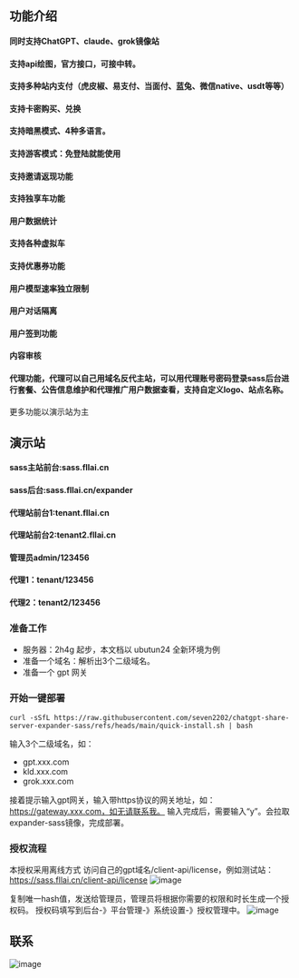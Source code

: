 ## 功能介绍
#### 同时支持ChatGPT、claude、grok镜像站
#### 支持api绘图，官方接口，可接中转。
#### 支持多种站内支付（虎皮椒、易支付、当面付、蓝兔、微信native、usdt等等）
#### 支持卡密购买、兑换
#### 支持暗黑模式、4种多语言。
#### 支持游客模式：免登陆就能使用
#### 支持邀请返现功能
#### 支持独享车功能
#### 用户数据统计
#### 支持各种虚拟车
#### 支持优惠券功能
#### 用户模型速率独立限制
#### 用户对话隔离
#### 用户签到功能
#### 内容审核
#### 代理功能，代理可以自己用域名反代主站，可以用代理账号密码登录sass后台进行套餐、公告信息维护和代理推广用户数据查看，支持自定义logo、站点名称。
更多功能以演示站为主

## 演示站
#### sass主站前台:sass.fllai.cn
#### sass后台:sass.fllai.cn/expander
#### 代理站前台1:tenant.fllai.cn
#### 代理站前台2:tenant2.fllai.cn
#### 管理员admin/123456
#### 代理1：tenant/123456
#### 代理2：tenant2/123456
### 准备工作
- 服务器：2h4g 起步，本文档以 ubutun24 全新环境为例
- 准备一个域名：解析出3个二级域名。
- 准备一个 gpt 网关

### 开始一键部署
```
curl -sSfL https://raw.githubusercontent.com/seven2202/chatgpt-share-server-expander-sass/refs/heads/main/quick-install.sh | bash
```
输入3个二级域名，如：
- gpt.xxx.com
- kld.xxx.com
- grok.xxx.com

接着提示输入gpt网关，输入带https协议的网关地址，如：https://gateway.xxx.com，如无请联系我。
输入完成后，需要输入“y”。会拉取expander-sass镜像，完成部署。

### 授权流程
本授权采用离线方式
访问自己的gpt域名/client-api/license，例如测试站：https://sass.fllai.cn/client-api/license
![image](https://github.com/user-attachments/assets/8aa3d3e2-2c2a-4bf9-ab87-85140d44bfa3)

复制唯一hash值，发送给管理员，管理员将根据你需要的权限和时长生成一个授权码。
授权码填写到后台-》平台管理-》系统设置-》授权管理中。
![image](https://github.com/user-attachments/assets/aee66709-cdea-453b-9939-e8dbd587d6f6)

## 联系
![image](https://github.com/user-attachments/assets/6708cc68-801f-416a-ba7b-687dc4c8e244)


